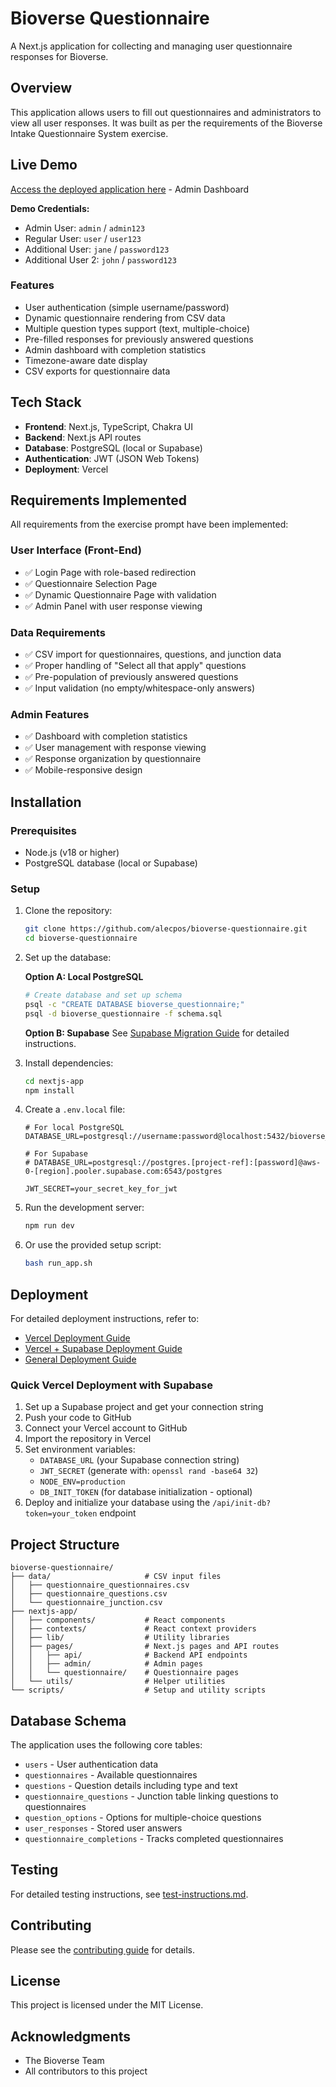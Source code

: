 # Bioverse Questionnaire

A Next.js application for collecting and managing user questionnaire responses for Bioverse.

## Overview

This application allows users to fill out questionnaires and administrators to view all user responses. It was built as per the requirements of the Bioverse Intake Questionnaire System exercise.

## Live Demo

[Access the deployed application here](https://bioverse-questionnaire-pq1d.vercel.app/admin) - Admin Dashboard

**Demo Credentials:**
- Admin User: `admin` / `admin123`
- Regular User: `user` / `user123` 
- Additional User: `jane` / `password123`
- Additional User 2: `john` / `password123`


### Features

- User authentication (simple username/password)
- Dynamic questionnaire rendering from CSV data
- Multiple question types support (text, multiple-choice)
- Pre-filled responses for previously answered questions
- Admin dashboard with completion statistics
- Timezone-aware date display
- CSV exports for questionnaire data

## Tech Stack

- **Frontend**: Next.js, TypeScript, Chakra UI
- **Backend**: Next.js API routes
- **Database**: PostgreSQL (local or Supabase)
- **Authentication**: JWT (JSON Web Tokens)
- **Deployment**: Vercel

## Requirements Implemented

All requirements from the exercise prompt have been implemented:

### User Interface (Front-End)
- ✅ Login Page with role-based redirection
- ✅ Questionnaire Selection Page
- ✅ Dynamic Questionnaire Page with validation
- ✅ Admin Panel with user response viewing

### Data Requirements
- ✅ CSV import for questionnaires, questions, and junction data
- ✅ Proper handling of "Select all that apply" questions
- ✅ Pre-population of previously answered questions
- ✅ Input validation (no empty/whitespace-only answers)

### Admin Features
- ✅ Dashboard with completion statistics
- ✅ User management with response viewing
- ✅ Response organization by questionnaire
- ✅ Mobile-responsive design

## Installation

### Prerequisites

- Node.js (v18 or higher)
- PostgreSQL database (local or Supabase)

### Setup

1. Clone the repository:
   ```bash
   git clone https://github.com/alecpos/bioverse-questionnaire.git
   cd bioverse-questionnaire
   ```

2. Set up the database:
   
   **Option A: Local PostgreSQL**
   ```bash
   # Create database and set up schema
   psql -c "CREATE DATABASE bioverse_questionnaire;"
   psql -d bioverse_questionnaire -f schema.sql
   ```
   
   **Option B: Supabase**
   See [Supabase Migration Guide](SUPABASE-MIGRATION.md) for detailed instructions.

3. Install dependencies:
   ```bash
   cd nextjs-app
   npm install
   ```

4. Create a `.env.local` file:
   ```
   # For local PostgreSQL
   DATABASE_URL=postgresql://username:password@localhost:5432/bioverse_questionnaire
   
   # For Supabase
   # DATABASE_URL=postgresql://postgres.[project-ref]:[password]@aws-0-[region].pooler.supabase.com:6543/postgres
   
   JWT_SECRET=your_secret_key_for_jwt
   ```

5. Run the development server:
   ```bash
   npm run dev
   ```

6. Or use the provided setup script:
   ```bash
   bash run_app.sh
   ```

## Deployment

For detailed deployment instructions, refer to:
- [Vercel Deployment Guide](deploy-vercel.md)
- [Vercel + Supabase Deployment Guide](VERCEL-SUPABASE-DEPLOYMENT.md)
- [General Deployment Guide](DEPLOYMENT.md)

### Quick Vercel Deployment with Supabase

1. Set up a Supabase project and get your connection string
2. Push your code to GitHub
3. Connect your Vercel account to GitHub
4. Import the repository in Vercel
5. Set environment variables:
   - `DATABASE_URL` (your Supabase connection string)
   - `JWT_SECRET` (generate with: `openssl rand -base64 32`)
   - `NODE_ENV=production`
   - `DB_INIT_TOKEN` (for database initialization - optional)
6. Deploy and initialize your database using the `/api/init-db?token=your_token` endpoint

## Project Structure

```
bioverse-questionnaire/
├── data/                     # CSV input files
│   ├── questionnaire_questionnaires.csv
│   ├── questionnaire_questions.csv
│   └── questionnaire_junction.csv
├── nextjs-app/
│   ├── components/           # React components
│   ├── contexts/             # React context providers
│   ├── lib/                  # Utility libraries
│   ├── pages/                # Next.js pages and API routes
│   │   ├── api/              # Backend API endpoints
│   │   ├── admin/            # Admin pages
│   │   └── questionnaire/    # Questionnaire pages
│   └── utils/                # Helper utilities
└── scripts/                  # Setup and utility scripts
```

## Database Schema

The application uses the following core tables:
- `users` - User authentication data
- `questionnaires` - Available questionnaires
- `questions` - Question details including type and text
- `questionnaire_questions` - Junction table linking questions to questionnaires
- `question_options` - Options for multiple-choice questions
- `user_responses` - Stored user answers
- `questionnaire_completions` - Tracks completed questionnaires

## Testing

For detailed testing instructions, see [test-instructions.md](test-instructions.md).

## Contributing

Please see the [contributing guide](CONTRIBUTING.md) for details.

## License

This project is licensed under the MIT License.

## Acknowledgments

- The Bioverse Team
- All contributors to this project
